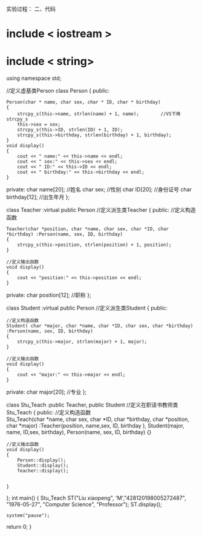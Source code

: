 实验过程：
二、代码

# include < iostream >
# include < string>
using namespace std;

//定义虚基类Person
class Person
{
public:
	
	Person(char * name, char sex, char * ID, char * birthday)
	{
		strcpy_s(this->name, strlen(name) + 1, name);        //VS下用strcpy_s
		this->sex = sex;
		strcpy_s(this->ID, strlen(ID) + 1, ID);
		strcpy_s(this->birthday, strlen(birthday) + 1, birthday);
	}
	void display()
	{
		cout << " name:" << this->name << endl;
		cout << " sex:" << this->sex << endl;
		cout << " ID:" << this->ID << endl;
		cout << " birthday:" << this->birthday << endl;
	}
private:
	char name[20];   //姓名
	char sex;   //性别
	char ID[20];   //身份证号
	char birthday[12];     //出生年月
};

class Teacher :virtual public Person //定义派生类Teacher
{
public:
	//定义构造函数	
	
	Teacher(char *position, char *name, char sex, char *ID, char *birthday) :Person(name, sex, ID, birthday)
	{
		strcpy_s(this->position, strlen(position) + 1, position);
	}

	//定义输出函数
	void display()
	{
		cout << "position:" << this->position << endl;
	}
private:
	char position[12];		//职称
};

class Student :virtual public Person	//定义派生类Student
{
public:

	//定义构造函数	
	Student( char *major, char *name, char *ID, char sex, char *birthday) :Person(name, sex, ID, birthday)
	{
		strcpy_s(this->major, strlen(major) + 1, major);
	}

	//定义输出函数
	void display()
	{
		cout << "major:" << this->major << endl;
	}

private:
	char major[20];		//专业
};

class Stu_Teach :public Teacher, public Student  //定义在职读书教师类Stu_Teach
{
public:
	//定义构造函数	
	Stu_Teach(char *name, char sex, char *ID, char *birthday, char *position, char *major) :Teacher(position, name,sex, ID,  birthday ), Student(major, name,  ID,sex, birthday), Person(name, sex, ID, birthday)	{}
	

	//定义输出函数
    void display()
	{
		Person::display();
		Student::display();
		Teacher::display();


	}
};
int main()
{
	Stu_Teach ST("Liu xiaopeng",  'M',"428120198005272487", "1976-05-27", "Computer Science", "Professor");
	ST.display();
	
	system("pause");
  return 0;
}


